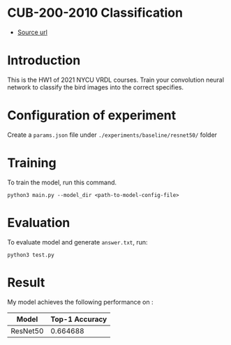 # CUB-200-2010 Classification

* [Source url](https://competitions.codalab.org/competitions/35668?secret_key=09789b13-35ec-4928-ac0f-6c86631dda07)

# Introduction
This is the HW1 of 2021 NYCU VRDL courses. Train your convolution neural network to classify the bird images into the correct specifies.

# Configuration of experiment
Create a `params.json` file under `./experiments/baseline/resnet50/` folder

# Training
To train the model, run this command.
```
python3 main.py --model_dir <path-to-model-config-file>
```

# Evaluation
To evaluate model and generate `answer.txt`, run:
```
python3 test.py
```

# Result
My model achieves the following performance on :

| Model   | Top-1 Accuracy |
| -------- | -------- |
| ResNet50 | 0.664688     |
